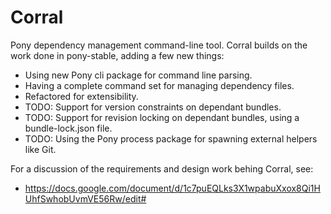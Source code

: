 # Corral

Pony dependency management command-line tool. Corral builds on the work done in pony-stable,
adding a few new things:

   - Using new Pony cli package for command line parsing.
   - Having a complete command set for managing dependency files.
   - Refactored for extensibility.
   - TODO: Support for version constraints on dependant bundles.
   - TODO: Support for revision locking on dependant bundles, using a bundle-lock.json file.
   - TODO: Using the Pony process package for spawning external helpers like Git.

For a discussion of the requirements and design work behing Corral, see:
   - https://docs.google.com/document/d/1c7puEQLks3X1wpabuXxox8Qi1HUhfSwhobUvmVE56Rw/edit#
